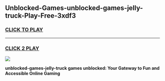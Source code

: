 
## Unblocked-Games-unblocked-games-jelly-truck-Play-Free-3xdf3
<h3>
<a href="https://premium76.site?title=unblocked-games-jelly-truck&ref=18A1">CLICK TO PLAY</a></h3>
<hr>

<h3>
<a href="https://premium76.site?title=unblocked-games-jelly-truck&ref=18A1">CLICK 2 PLAY</a>
  
</h3>

<a href="https://premium76.site?title=unblocked-games-jelly-truck&ref=18A1"><img src="https://clearcache.store/games.png"></a>


**unblocked-games-jelly-truck games unblocked: Your Gateway to Fun and Accessible Online Gaming**
